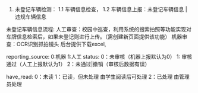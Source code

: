 1. 未登记车辆检测：
  1.1 车辆信息检查，
  1.2 车辆信息上报：未登记车辆信息 | 违规车辆信息

未登记车辆信息流程:
  人工审查：校园中巡查，利用系统的搜索拍照等功能实现对车牌信息检索后，如果未登记则进行上传。（需创建新页面提供该功能）
  机器审查：OCR识别抓拍镜头
  后台提供下载excel,

  reporting_source:
    0:机器
    1:人工
  status: 
    0：未审核（机器上报默认为0）
    1: 审核通过（人工上报默认为1）
    2：未通过|撤销（审核后数据有误）

  have_read:
   0：未读
   1：已读，但未处理  由学生阅读后可处理
   2：已处理  由管理员处理